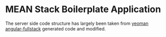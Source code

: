 # MEAN Stack Boilerplate Application

The server side code structure has largely been taken from [yeoman angular-fullstack](https://github.com/angular-fullstack/generator-angular-fullstack) generated code and modified.
